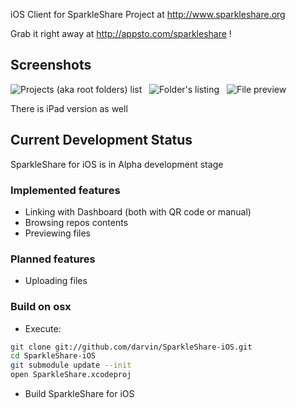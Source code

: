 iOS Client for SparkleShare Project at http://www.sparkleshare.org

Grab it right away at http://appsto.com/sparkleshare !

## Screenshots ##

![Projects (aka root folders) list](http://a5.mzstatic.com/us/r30/Purple/e0/fa/07/mzl.cncmqbop.320x480-75.jpg "Projects aka root folders list")
&nbsp;
![Folder's listing](http://a3.mzstatic.com/us/r30/Purple/ac/a5/d5/mzl.lbpgkwfu.320x480-75.jpg "Folder's listing")
&nbsp;
![File preview](http://a3.mzstatic.com/us/r30/Purple/82/b7/36/mzl.cimtaoai.320x480-75.jpg "File preview")

There is iPad version as well

## Current Development Status ##

SparkleShare for iOS is in Alpha development stage

### Implemented features ###

 - Linking with Dashboard (both with QR code or manual)
 - Browsing repos contents
 - Previewing files

### Planned features ###

 - Uploading files

### Build on osx

* Execute:

```sh
git clone git://github.com/darvin/SparkleShare-iOS.git
cd SparkleShare-iOS
git submodule update --init
open SparkleShare.xcodeproj
```

* Build SparkleShare for iOS
